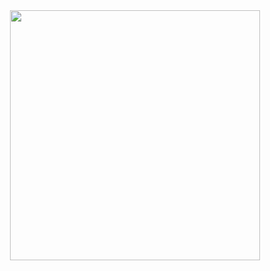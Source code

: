 <div align="center">
    <img src="/readme.svg" width="400" height="400" alt="">
</div>

<!---
callisto-jovy/callisto-jovy is a ✨ special ✨ repository because its `README.md` (this file) appears on your GitHub profile.
You can click the Preview link to take a look at your changes.
--->
